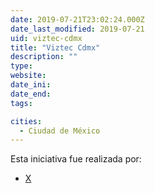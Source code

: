 ```yaml
---
date: 2019-07-21T23:02:24.000Z
date_last_modified: 2019-07-21
uid: viztec-cdmx
title: "Viztec Cdmx"
description: ""
type: 
website: 
date_ini: 
date_end: 
tags:

cities: 
  - Ciudad de México
---
```


Esta iniciativa fue realizada por:

- [X](/organizaciones/labplc)
